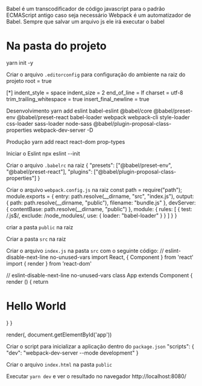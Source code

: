 Babel é um transcodificador de código javascript para o padrão ECMAScript antigo caso seja necessário
Webpack é um automatizador de Babel. Sempre que salvar um arquivo js ele irá executar o babel

# Na pasta do projeto

yarn init -y

Criar o arquivo `.editorconfig` para configuração do ambiente na raiz do projeto
root = true

[*]
indent_style = space
indent_size = 2
end_of_line = lf
charset = utf-8
trim_trailing_whitespace = true
insert_final_newline = true

Desenvolvimento
yarn add eslint babel-eslint @babel/core @babel/preset-env @babel/preset-react babel-loader webpack webpack-cli style-loader css-loader sass-loader node-sass @babel/plugin-proposal-class-properties webpack-dev-server -D

Produção
yarn add react react-dom prop-types

Iniciar o Eslint
npx eslint --init

Criar o arquivo `.babelrc` na raiz
{
"presets": ["@babel/preset-env", "@babel/preset-react"],
"plugins": ["@babel/plugin-proposal-class-properties"]
}

Criar o arquivo `webpack.config.js` na raiz
const path = require("path");
module.exports = {
entry: path.resolve(\_\_dirname, "src", "index.js"),
output: {
path: path.resolve(\_\_dirname, "public"),
filename: "bundle.js"
},
devServer: {
contentBase: path.resolve(\_\_dirname, "public")
},
module: {
rules: [
{
test: /\.js$/,
exclude: /node_modules/,
use: {
loader: "babel-loader"
}
}
]
}
}

criar a pasta `public` na raiz

Criar a pasta `src` na raiz

Criar o arquivo `index.js` na pasta `src` com o seguinte código:
// eslint-disable-next-line no-unused-vars
import React, { Component } from 'react'
import { render } from 'react-dom'

// eslint-disable-next-line no-unused-vars
class App extends Component {
render () {
return <h1>Hello World</h1>
}
}

render(<App />, document.getElementById('app'))

Criar o script para inicializar a aplicação dentro do `package.json`
"scripts": {
"dev": "webpack-dev-server --mode development"
}

Criar o arquivo `index.html` na pasta `public`

<!DOCTYPE html>
<html lang="en">
<head>
  <meta charset="UTF-8">
  <meta name="viewport" content="width=device-width, initial-scale=1.0">
  <meta http-equiv="X-UA-Compatible" content="ie=edge">
  <title>GoReact</title>
</head>
<body>
  <div id="app"></div>
  <script src="./bundle.js"></script>
</body>
</html>

Executar `yarn dev` e ver o resultado no navegador http://localhost:8080/
